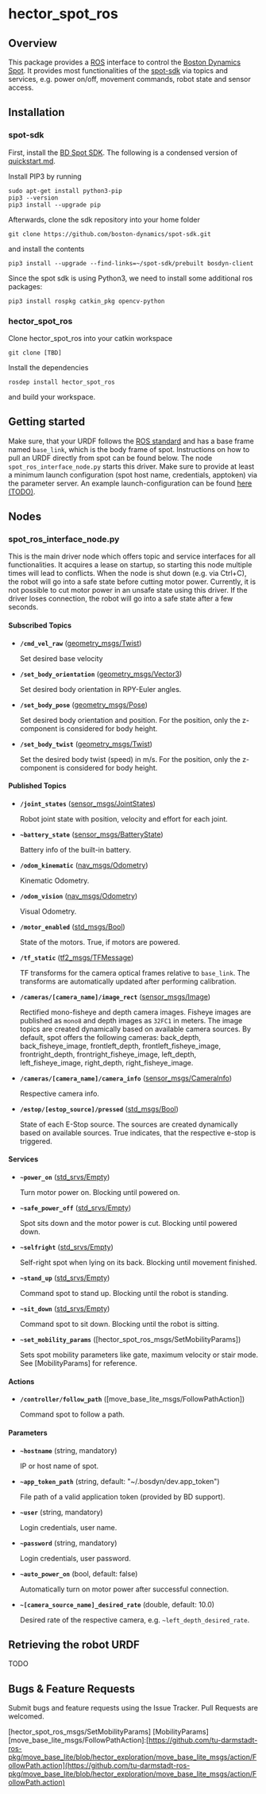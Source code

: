 # hector_spot_ros
## Overview
This package provides a [ROS](http://www.ros.org/) interface to control the [Boston Dynamics Spot](https://www.bostondynamics.com/spot). It provides most functionalities of the [spot-sdk](https://github.com/boston-dynamics/spot-sdk) via topics and services, e.g. power on/off, movement commands, robot state and sensor access.
## Installation
### spot-sdk
First, install the [BD Spot SDK](https://github.com/boston-dynamics/spot-sdk). The following is a condensed version of [quickstart.md](https://github.com/boston-dynamics/spot-sdk/blob/master/docs/python/quickstart.md).

Install PIP3 by running
```
sudo apt-get install python3-pip
pip3 --version
pip3 install --upgrade pip
```
Afterwards, clone the sdk repository into your home folder
```
git clone https://github.com/boston-dynamics/spot-sdk.git
```
and install the contents
```
pip3 install --upgrade --find-links=~/spot-sdk/prebuilt bosdyn-client
```
Since the spot sdk is using Python3, we need to install some additional ros packages:
```
pip3 install rospkg catkin_pkg opencv-python
```
### hector_spot_ros
Clone hector_spot_ros into your catkin workspace
```
git clone [TBD]
```
Install the dependencies
```
rosdep install hector_spot_ros
```
and build your workspace.
## Getting started
Make sure, that your URDF follows the [ROS standard](https://www.ros.org/reps/rep-0105.html#base-link) and has a base frame named `base_link`, which is the body frame of spot. Instructions on how to pull an URDF directly from spot can be found below.
The node `spot_ros_interface_node.py` starts this driver. Make sure to provide at least a minimum launch configuration (spot host name, credentials, apptoken) via the parameter server. 
An example launch-configuration can be found [here (TODO)](TODO).
## Nodes
### spot_ros_interface_node.py
This is the main driver node which offers topic and service interfaces for all functionalities. It acquires a lease on startup, so starting this node multiple times will lead to conflicts. When the node is shut down (e.g. via Ctrl+C), the robot will go into a safe state before cutting motor power. Currently, it is not possible to cut motor power in an unsafe state using this driver.
If the driver loses connection, the robot will go into a safe state after a few seconds.
#### Subscribed Topics
* **`/cmd_vel_raw`** ([geometry_msgs/Twist])

    Set desired base velocity
* **`/set_body_orientation`** ([geometry_msgs/Vector3])

    Set desired body orientation in RPY-Euler angles.
* **`/set_body_pose`** ([geometry_msgs/Pose])

    Set desired body orientation and position. For the position, only the z-component is considered for body height.
* **`/set_body_twist`** ([geometry_msgs/Twist])

    Set the desired body twist (speed) in m/s. For the position, only the z-component is considered for body height.

#### Published Topics
* **`/joint_states`** ([sensor_msgs/JointStates])

    Robot joint state with position, velocity and effort for each joint.
* **`~battery_state`** ([sensor_msgs/BatteryState])

    Battery info of the built-in battery.
* **`/odom_kinematic`** ([nav_msgs/Odometry])

    Kinematic Odometry.
* **`/odom_vision`** ([nav_msgs/Odometry])

    Visual Odometry.
* **`/motor_enabled`** ([std_msgs/Bool])

    State of the motors. True, if motors are powered.
* **`/tf_static`** ([tf2_msgs/TFMessage])

    TF transforms for the camera optical frames relative to `base_link`. The transforms are automatically updated after performing calibration.
* **`/cameras/[camera_name]/image_rect`** ([sensor_msgs/Image])

    Rectified mono-fisheye and depth camera images. Fisheye images are published as `mono8` and depth images as `32FC1` in meters. The image topics are created dynamically based on available camera sources. By default, spot offers the following cameras: back_depth, back_fisheye_image, frontleft_depth, frontleft_fisheye_image, frontright_depth, frontright_fisheye_image, left_depth, left_fisheye_image, right_depth, right_fisheye_image.
* **`/cameras/[camera_name]/camera_info`** ([sensor_msgs/CameraInfo])

    Respective camera info.
* **`/estop/[estop_source]/pressed`** ([std_msgs/Bool])

    State of each E-Stop source. The sources are created dynamically based on available sources. True indicates, that the respective e-stop is triggered.
#### Services
* **`~power_on`** ([std_srvs/Empty])

    Turn motor power on. Blocking until powered on.
* **`~safe_power_off`** ([std_srvs/Empty])

    Spot sits down and the motor power is cut. Blocking until powered down.
* **`~selfright`** ([std_srvs/Empty])

    Self-right spot when lying on its back. Blocking until movement finished.
* **`~stand_up`** ([std_srvs/Empty])

    Command spot to stand up. Blocking until the robot is standing.
* **`~sit_down`** ([std_srvs/Empty])

    Command spot to sit down. Blocking until the robot is sitting.
* **`~set_mobility_params`** ([hector_spot_ros_msgs/SetMobilityParams])

    Sets spot mobility parameters like gate, maximum velocity or stair mode. See [MobilityParams] for reference.

#### Actions
* **`/controller/follow_path`** ([move_base_lite_msgs/FollowPathAction])

    Command spot to follow a path.
#### Parameters
* **`~hostname`** (string, mandatory)

    IP or host name of spot.
* **`~app_token_path`** (string, default: "~/.bosdyn/dev.app_token")

    File path of a valid application token (provided by BD support).
* **`~user`** (string, mandatory)

    Login credentials, user name.
* **`~password`** (string, mandatory)

    Login credentials, user password.
* **`~auto_power_on`** (bool, default: false)

    Automatically turn on motor power after successful connection.
* **`~[camera_source_name]_desired_rate`** (double, default: 10.0)

    Desired rate of the respective camera, e.g. `~left_depth_desired_rate`.
## Retrieving the robot URDF
TODO

## Bugs & Feature Requests
Submit bugs and feature requests using the Issue Tracker. Pull Requests are welcomed.
                  
[geometry_msgs/Twist]:http://docs.ros.org/melodic/api/geometry_msgs/html/msg/Twist.html
[geometry_msgs/Vector3]:http://docs.ros.org/melodic/api/geometry_msgs/html/msg/Vector3.html
[geometry_msgs/Pose]:http://docs.ros.org/melodic/api/geometry_msgs/html/msg/Pose.html
[sensor_msgs/JointStates]: http://docs.ros.org/melodic/api/sensor_msgs/html/msg/JointState.html
[sensor_msgs/BatteryState]:http://docs.ros.org/melodic/api/sensor_msgs/html/msg/BatteryState.html
[nav_msgs/Odometry]:http://docs.ros.org/melodic/api/nav_msgs/html/msg/Odometry.html
[std_msgs/Bool]:http://docs.ros.org/melodic/api/std_msgs/html/msg/Bool.html
[tf2_msgs/TFMessage]:http://docs.ros.org/jade/api/tf2_msgs/html/msg/TFMessage.html
[sensor_msgs/Image]: http://docs.ros.org/melodic/api/sensor_msgs/html/msg/Image.html
[sensor_msgs/CameraInfo]:http://docs.ros.org/melodic/api/sensor_msgs/html/msg/CameraInfo.html
[sensor_msgs/PointCloud2]: http://docs.ros.org/melodic/api/sensor_msgs/html/msg/PointCloud2.htmlhttp://docs.ros.org/api/sensor_msgs/html/msg/PointCloud2.html
[std_srvs/Empty]:http://docs.ros.org/melodic/api/std_srvs/html/srv/Empty.html
[hector_spot_ros_msgs/SetMobilityParams]
[MobilityParams]
[move_base_lite_msgs/FollowPathAction]:[https://github.com/tu-darmstadt-ros-pkg/move_base_lite/blob/hector_exploration/move_base_lite_msgs/action/FollowPath.action](https://github.com/tu-darmstadt-ros-pkg/move_base_lite/blob/hector_exploration/move_base_lite_msgs/action/FollowPath.action)

